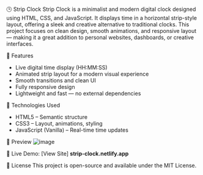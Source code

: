 🕒 Strip Clock
Strip Clock is a minimalist and modern digital clock designed using HTML, CSS, and JavaScript. It displays time in a horizontal strip-style layout, offering a sleek and creative alternative to traditional clocks. This project focuses on clean design, smooth animations, and responsive layout — making it a great addition to personal websites, dashboards, or creative interfaces.

🔧 Features
- Live digital time display (HH:MM:SS)
- Animated strip layout for a modern visual experience
- Smooth transitions and clean UI
- Fully responsive design
- Lightweight and fast — no external dependencies

📁 Technologies Used
- HTML5 – Semantic structure
- CSS3 – Layout, animations, styling
- JavaScript (Vanilla) – Real-time time updates

📸 Preview
![image](https://github.com/user-attachments/assets/54682db1-17c7-4394-99b0-f362a3403563)

🚀 Live Demo: [View Site]
**strip-clock.netlify.app**

📄 License
This project is open-source and available under the MIT License.
